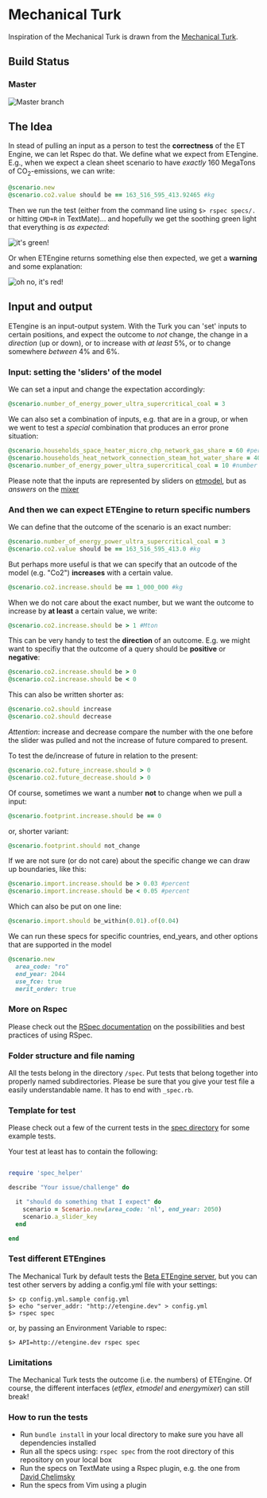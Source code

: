 # Mechanical Turk

Inspiration of the Mechanical Turk is drawn from the [Mechanical Turk](https://en.wikipedia.org/wiki/Mechanical_Turk).

## Build Status

### Master
![Master branch](https://semaphoreapp.com/api/v1/projects/a66422bf78c61fdcff71af305d38503f2779f5b6/16711/badge.png)

## The Idea

In stead of pulling an input as a person to test the **correctness** of the ET Engine, we can let Rspec do that. We define
what we expect from ETengine. E.g., when we expect a clean sheet scenario to
have *exactly* 160 MegaTons of CO<sub>2</sub>-emissions, we can write:

````ruby
@scenario.new
@scenario.co2.value should be == 163_516_595_413.92465 #kg
````

Then we run the test (either from the command line using `$> rspec specs/.` or hitting `CMD+R` in TextMate)...
and hopefully we get the soothing green light that everything is *as expected*:

![it's green!](http://f.cl.ly/items/27252h3o191P2o142y0o/Screen%20Shot%202012-03-07%20at%209.17.00%20AM.png)

Or when ETEngine returns something else then expected, we get a **warning** and
some explanation:

![oh no, it's red!](http://f.cl.ly/items/0y4307374716291x3f3v/Screen%20Shot%202012-03-07%20at%209.27.49%20AM.png)

## Input and output

ETengine is an input-output system. With the Turk you can 'set' inputs
to certain positions, and expect the outcome to
*not* change, the change in a *direction* (up or down), or to increase with *at least*
5%, or to change somewhere *between* 4% and 6%.

### Input: setting the 'sliders' of the model

We can set a input and change the expectation accordingly:

````ruby
@scenario.number_of_energy_power_ultra_supercritical_coal = 3
````

We can also set a combination of inputs, e.g. that are in a group,
or when we went to test a *special* combination that produces an
error prone situation:

````ruby
@scenario.households_space_heater_micro_chp_network_gas_share = 60 #percent
@scenario.households_heat_network_connection_steam_hot_water_share = 40 #percent
@scenario.number_of_energy_power_ultra_supercritical_coal = 10 #number of typical plants
````

Please note that the inputs are represented by sliders on
[etmodel](http://et-model.com), but as *answers* on the
[mixer](http://mixer.et-model.com)

### And then we can expect ETEngine to return specific numbers

We can define that the outcome of the scenario is an exact number:

````ruby
@scenario.number_of_energy_power_ultra_supercritical_coal = 3
@scenario.co2.value should be == 163_516_595_413.0 #kg
````

But perhaps more useful is that we can specify that an outcode of the
model (e.g. "Co2") **increases** with a certain value.

````ruby
@scenario.co2.increase.should be == 1_000_000 #kg
````

When we do not care about the exact number, but we want the outcome to
increase by **at least** a certain value, we write:

````ruby
@scenario.co2.increase.should be > 1 #Mton
````

This can be very handy to test the **direction** of an outcome. E.g. we might
want to specifiy that the outcome of a query should be **positive** or
**negative**:

````ruby
@scenario.co2.increase.should be > 0
@scenario.co2.increase.should be < 0
````

This can also be written shorter as:

````ruby
@scenario.co2.should increase
@scenario.co2.should decrease
````

*Attention*: increase and decrease compare the number with the one before the slider was pulled and not the increase of future compared to present.

To test the de/increase of future in relation to the present:

````ruby
@scenario.co2.future_increase.should > 0
@scenario.co2.future_decrease.should > 0
````

Of course, sometimes we want a number **not** to change when we pull a
input:

````ruby
@scenario.footprint.increase.should be == 0
````

or, shorter variant:

````ruby
@scenario.footprint.should not_change
````

If we are not sure (or do not care) about the specific change we can
draw up boundaries, like this:

````ruby
@scenario.import.increase.should be > 0.03 #percent
@scenario.import.increase.should be < 0.05 #percent
````
Which can also be put on one line:

````ruby
@scenario.import.should be_within(0.01).of(0.04)
````
We can run these specs for specific countries, end_years, and other options that
are supported in the model

````ruby
@scenario.new
  area_code: "ro"
  end_year: 2044
  use_fce: true
  merit_order: true
````

### More on Rspec

Please check out the [RSpec documentation](https://www.relishapp.com/rspec)
on the possibilities and best practices of using RSpec.

### Folder structure and file naming

All the tests belong in the directory `/spec`. Put tests that belong together into
properly named subdirectories. Please be sure that you give your test file a
easily understandable name. It has to end with `_spec.rb`.

### Template for test

Please check out a few of the current tests in the
[spec directory](https://github.com/dennisschoenmakers/mechanical_turk/tree/master/spec)
for some example tests.

Your test at least has to contain the following:

````ruby

require 'spec_helper'

describe "Your issue/challenge" do

  it "should do something that I expect" do
    scenario = Scenario.new(area_code: 'nl', end_year: 2050)
    scenario.a_slider_key
  end

end
````

### Test different ETEngines

The Mechanical Turk by default tests the
[Beta ETEngine server](http://beta.et-engine.com), but you can test other servers by
adding a config.yml file with your settings:

````
$> cp config.yml.sample config.yml
$> echo "server_addr: "http://etengine.dev" > config.yml
$> rspec spec
````

or, by passing an Environment Variable to rspec:

````
$> API=http://etengine.dev rspec spec
````

### Limitations

The Mechanical Turk tests the outcome (i.e. the numbers) of ETEngine. Of course, the different
interfaces (*etflex*, *etmodel* and *energymixer*) can still break!

### How to run the tests

* Run `bundle install` in your local directory to make sure you have all dependencies installed
* Run all the specs using: `rspec spec` from the root directory of this repository
on your local box
* Run the specs on TextMate using a Rspec plugin, e.g. the one from
  [David Chelimsky](https://github.com/rspec/rspec-tmbundle)
* Run the specs from Vim using a plugin
